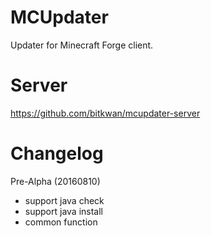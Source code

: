 # MCUpdater

Updater for Minecraft Forge client.

# Server
https://github.com/bitkwan/mcupdater-server

# Changelog
Pre-Alpha (20160810)
- support java check
- support java install
- common function

